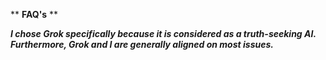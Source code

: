 ** **FAQ's** **

___I chose Grok specifically because it is considered as a truth-seeking AI. Furthermore, Grok and I are generally aligned on most issues.___
